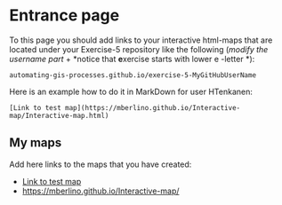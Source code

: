 # Entrance page

To this page you should add links to your interactive html-maps that are located under your Exercise-5 repository like the following (*modify the username part* + *notice that **e**xercise starts with lower e -letter *):

 `automating-gis-processes.github.io/exercise-5-MyGitHubUserName`

Here is an example how to do it in MarkDown for user HTenkanen:

```
[Link to test map](https://mberlino.github.io/Interactive-map/Interactive-map.html)
```

## My maps

Add here links to the maps that you have created:

 - [Link to test map](https://automating-gis-processes.github.io/exercise-5-HTenkanen/test_map.html)
 - https://mberlino.github.io/Interactive-map/
